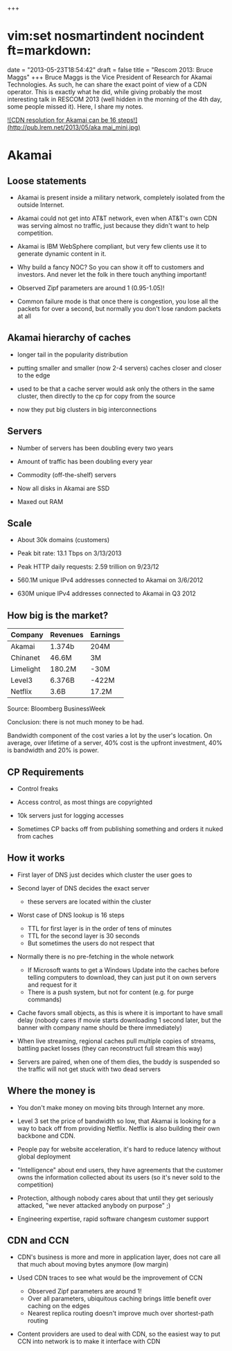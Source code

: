 +++
# vim:set nosmartindent nocindent ft=markdown:
date = "2013-05-23T18:54:42"
draft = false
title = "Rescom 2013: Bruce Maggs"
+++
Bruce Maggs is the Vice President of Research for Akamai Technologies. As
such, he can share the exact point of view of a CDN operator. This is exactly
what he did, while giving probably the most interesting talk in RESCOM 2013
(well hidden in the morning of the 4th day, some people missed it). Here, I
share my notes.

[![CDN resolution for Akamai can be 16 steps!](http://pub.lrem.net/2013/05/aka
mai_mini.jpg)](http://pub.lrem.net/2013/05/akamai.jpg)

# Akamai

## Loose statements

  * Akamai is present inside a military network, completely isolated from the outside Internet.

  * Akamai could not get into AT&T network, even when AT&T's own CDN was serving almost no traffic, just because they didn't want to help competition.

  * Akamai is IBM WebSphere compliant, but very few clients use it to generate dynamic content in it.

  * Why build a fancy NOC? So you can show it off to customers and investors. And never let the folk in there touch anything important!

  * Observed Zipf parameters are around 1 (0.95-1.05)!

  * Common failure mode is that once there is congestion, you lose all the packets for over a second, but normally you don't lose random packets at all

## Akamai hierarchy of caches

  * longer tail in the popularity distribution

  * putting smaller and smaller (now 2-4 servers) caches closer and closer to the edge

  * used to be that a cache server would ask only the others in the same cluster, then directly to the cp for copy from the source

  * now they put big clusters in big interconnections

## Servers

  * Number of servers has been doubling every two years

  * Amount of traffic has been doubling every year

  * Commodity (off-the-shelf) servers

  * Now all disks in Akamai are SSD

  * Maxed out RAM

## Scale

  * About 30k domains (customers)

  * Peak bit rate: 13.1 Tbps on 3/13/2013

  * Peak HTTP daily requests: 2.59 trillion on 9/23/12

  * 560.1M unique IPv4 addresses connected to Akamai on 3/6/2012

  * 630M unique IPv4 addresses connected to Akamai in Q3 2012

## How big is the market?

Company | Revenues | Earnings  
---|---|---  
Akamai | 1.374b | 204M  
Chinanet | 46.6M | 3M  
Limelight | 180.2M | -30M  
Level3 | 6.376B | -422M  
Netflix | 3.6B | 17.2M  
  
Source: Bloomberg BusinessWeek

Conclusion: there is not much money to be had.

Bandwidth component of the cost varies a lot by the user's location. On
average, over lifetime of a server, 40% cost is the upfront investment, 40% is
bandwidth and 20% is power.

## CP Requirements

  * Control freaks

  * Access control, as most things are copyrighted

  * 10k servers just for logging accesses

  * Sometimes CP backs off from publishing something and orders it nuked from caches

## How it works

  * First layer of DNS just decides which cluster the user goes to

  * Second layer of DNS decides the exact server 
    * these servers are located within the cluster
  * Worst case of DNS lookup is 16 steps 
    * TTL for first layer is in the order of tens of minutes
    * TTL for the second layer is 30 seconds
    * But sometimes the users do not respect that
  * Normally there is no pre-fetching in the whole network 
    * If Microsoft wants to get a Windows Update into the caches before telling computers to download, they can just put it on own servers and request for it
    * There is a push system, but not for content (e.g. for purge commands)
  * Cache favors small objects, as this is where it is important to have small delay (nobody cares if movie starts downloading 1 second later, but the banner with company name should be there immediately)

  * When live streaming, regional caches pull multiple copies of streams, battling packet losses (they can reconstruct full stream this way)

  * Servers are paired, when one of them dies, the buddy is suspended so the traffic will not get stuck with two dead servers

## Where the money is

  * You don't make money on moving bits through Internet any more.

  * Level 3 set the price of bandwidth so low, that Akamai is looking for a way to back off from providing Netflix. Netflix is also building their own backbone and CDN.

  * People pay for website acceleration, it's hard to reduce latency without global deployment

  * "Intelligence" about end users, they have agreements that the customer owns the information collected about its users (so it's never sold to the competition)

  * Protection, although nobody cares about that until they get seriously attacked, "we never attacked anybody on purpose" ;)

  * Engineering expertise, rapid software changesm customer support

## CDN and CCN

  * CDN's business is more and more in application layer, does not care all that much about moving bytes anymore (low margin)

  * Used CDN traces to see what would be the improvement of CCN 
    * Observed Zipf parameters are around 1!
    * Over all parameters, ubiquitous caching brings little benefit over caching on the edges
    * Nearest replica routing doesn't improve much over shortest-path routing
  * Content providers are used to deal with CDN, so the easiest way to put CCN into network is to make it interface with CDN

